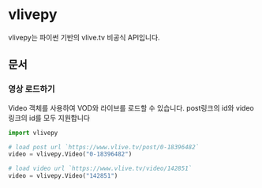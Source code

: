 # vlivepy
vlivepy는 파이썬 기반의 vlive.tv 비공식 API입니다.

## 문서
### 영상 로드하기
Video 객체를 사용하여 VOD와 라이브를 로드할 수 있습니다. post링크의 id와 video링크의 id를 모두 지원합니다
```python
import vlivepy

# load post url `https://www.vlive.tv/post/0-18396482`
video = vlivepy.Video("0-18396482")

# load video url `https://www.vlive.tv/video/142851`
video = vlivepy.Video("142851")

```
